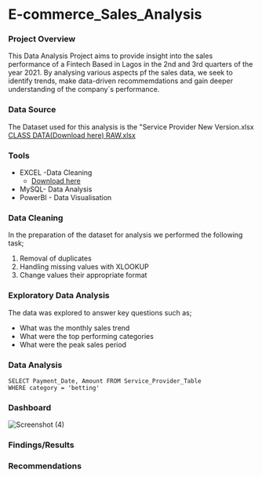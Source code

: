 # E-commerce_Sales_Analysis

### Project Overview
This Data Analysis Project aims to provide insight into the sales performance of a Fintech Based in Lagos in the 2nd and 3rd quarters of the year 2021. By analysing various aspects pf the sales data, we seek to identify trends, make data-driven recommemdations and gain deeper understanding of the company`s performance.

### Data Source
The Dataset used for this analysis is the "Service Provider New Version.xlsx
[CLASS DATA(Download here) RAW.xlsx](https://github.com/user-attachments/files/17993293/CLASS.DATA.Benjamin.RAW.xlsx)

### Tools
- EXCEL -Data Cleaning
  - [Download here](https://microsoft.com)
- MySQL- Data Analysis
- PowerBI - Data Visualisation

### Data Cleaning
In the preparation of the dataset for analysis we performed the following task;  
1. Removal of duplicates
2. Handling missing values with XLOOKUP
3. Change values their appropriate format 

### Exploratory Data Analysis 
The data was explored to answer key questions such as; 
- What was the monthly sales trend
- What were the top performing categories
- What were the peak sales period

### Data Analysis 

```MYSQL
SELECT Payment_Date, Amount FROM Service_Provider_Table
WHERE category = 'betting'
```

### Dashboard
![Screenshot (4)](https://github.com/user-attachments/assets/2a524b14-2766-442a-80cb-0973f0f560f4) 

### Findings/Results 


### Recommendations

